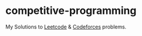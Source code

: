 # competitive-programming

My Solutions to [Leetcode](https://www.leetcode.com) & [Codeforces](https://codeforces.com/) problems.
